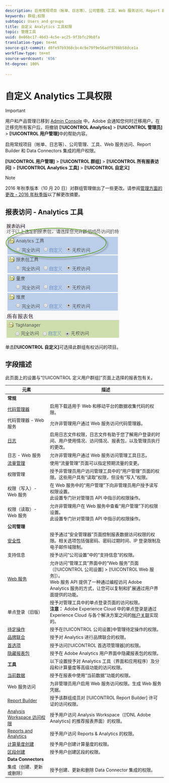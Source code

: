```yaml
---
description: 启用常规项目（帐单、日志等）、公司管理、工具、Web 服务访问、Report Builder 和 Data Connectors 集成的用户权限。
keywords: 群组;权限
subtopic: Users and groups
title: 自定义 Analytics 工具权限
topic: 管理工具
uuid: 8e86bc17-46d3-4c5e-ac25-9f3bfc29b8fa
translation-type: tm+mt
source-git-commit: d0fe97b9368cbc4c9e79f9e56adf9786b58dce1a
workflow-type: tm+mt
source-wordcount: '656'
ht-degree: 100%

---
```



# 自定义 Analytics 工具权限

>[!IMPORTANT]
>
>用户和产品管理已移到 [Admin Console](https://helpx.adobe.com/cn/enterprise/using/admin-console.html) 中。Adobe 会通知您何时迁移用户。在迁移完所有客户后，将撤销 **[!UICONTROL Analytics]** > **[!UICONTROL 管理员]** > **[!UICONTROL 用户管理]**&#x200B;中的帮助内容。

启用常规项目（帐单、日志等）、公司管理、工具、Web 服务访问、Report Builder 和 Data Connectors 集成的用户权限。

**[!UICONTROL 用户管理]** > **[!UICONTROL 群组]** > **[!UICONTROL 所有报表访问]** > **[!UICONTROL Analytics 工具]** > **[!UICONTROL 自定义]**

>[!NOTE]
>
>2016 年秋季版本（10 月 20 日）对群组管理做出了一些更改。请参阅[管理方面的更改 - 2016 年秋季版](/help/admin/user-management2/c-user-management/permissions-changes.md)以了解更改摘要。

## 报表访问 - Analytics 工具

![](assets/report-access-analytics-tools.png)

单击&#x200B;**[!UICONTROL 自定义]**&#x200B;可选择此群组有权访问的项目。

## 字段描述

此页面上的设置与“[!UICONTROL 定义用户群组]”页面上选择的报表包有关。

| 元素 | 描述 |
|--- |--- |
| **常规** |  |
| [代码管理器](/help/admin/admin/code-manager-admin.md) | 启用下载适用于 Web 和移动平台的数据收集代码的权限。 |
| 代码管理器 - Web 服务 | 允许非管理用户通过 Web 服务访问代码管理器。 |
| [日志](/help/admin/admin/logs.md) | 启用日志文件权限，日志文件有助于您了解用户登录的时间、用户使用情况、访问情况、报表包，以及管理员执行的更改。 |
| 日志 - Web 服务 | 允许非管理用户通过 Web 服务访问管理工具日志。 |
| [流量管理](/help/admin/c-traffic-management/traffic-management.md) | 使用“流量管理”页面可以指定预期流量的变更。 |
| 权限管理 | 授予非管理员用户访问管理工具中的“用户管理”页面的权限。这些用户具有“读取”权限，但没有“写入”权限。 |
| 权限（写入）- Web 服务 | 在 Web 服务中的“用户管理”下向非管理员用户授予读写权限设置。<br>此设置专门针对管理员 API 中指示的权限操作。 |
| 权限（读取）- Web 服务 | 允许非管理用户在 Web 服务中查看“用户管理”下的权限设置。<br>此设置专门针对管理员 API 中指示的权限操作。 |
| **公司管理** |  |
| [安全性](/help/admin/company/security-manager.md) | 授予通过“安全管理器”页面控制报表数据访问权限的权限。相关选项包括强密码、密码过期时间、IP 登录限制及电子邮件域限制。 |
| 支持信息 | 授予访问“公司设置”中的“支持信息”的权限。 |
| [Web 服务](/help/admin/company/web-services-admin.md) | 允许访问“管理工具”界面中的“Web 服务”页面（[!UICONTROL 公司设置] > [!UICONTROL Web 服务]）。<br>Web 服务 API 提供了一种通过编程访问 Adobe Analytics 服务的方式，让您可以复制和扩展通过用户界面提供的功能。 |
| 单点登录（旧版） | 授予对管理工具中的单点登录页面的访问权限。<br>**注意：** Adobe Experience Cloud 中的单点登录是通过 Experience Cloud 与各个解决方案之间的[帐户关联](https://docs.adobe.com/content/help/zh-Hans/core-services/interface/manage-users-and-products/organizations.html)实现的。 |
| [待定操作](/help/admin/company/pending-actions-admin.md) | 授予在[!UICONTROL 公司设置]中管理待定操作的权限。 |
| [品牌联合](/help/admin/company/co-branding-admin.md) | 授予对 Analytics 进行品牌联合的权限。 |
| [首选项](/help/admin/admin/preferences-manager.md) | 授予访问[!UICONTROL 首选项管理器]的权限。 |
| [隐藏报表包](/help/admin/company/c-hide-report-suites.md) | 授予在 Adobe Analytics 用户界面中隐藏报表包的权限。 |
| **工具** | 以下设置授予对 Analytics 工具（界面和应用程序）及分段和计算量度等高级功能的访问权限。 |
| [当前数据](https://docs.adobe.com/content/help/zh-Hans/analytics/analyze/reports-analytics/current-data.html) | 授予在报表中使用“当前数据”功能的权限。 |
| Web 服务访问 | 为非管理员用户启用 Web 服务访问权限。生成 Web 服务凭据。 |
| [Report Builder](https://docs.adobe.com/content/help/zh-Hans/analytics/analyze/report-builder/report-builder-setup/t-install-arb.html) | 授予该群组成员对 [!UICONTROL Report Builder] 许可证的访问权限。 |
| [Analysis Workspace 访问权限](https://docs.adobe.com/content/help/zh-Hans/analytics/analyze/analysis-workspace/home.html) | 授予用户访问 Analysis Workspace（[!DNL Adobe Analytics] 的推荐报表界面）的权限。 |
| [Reports and Analytics](https://docs.adobe.com/content/help/zh-Hans/analytics/landing/an-key-concepts.html) | 授予用户访问 Reports &amp; Analytics 的权限。 |
| [计算量度创建](https://docs.adobe.com/content/help/zh-Hans/analytics/components/calculated-metrics/cm-overview.html) | 授予用户创建计算量度的权限。 |
| [区段创建](https://docs.adobe.com/content/help/zh-Hans/analytics/components/segmentation/seg-home.html) | 授予用户创建区段的权限。 |
| **Data Connectors** |  |
| 集成（创建、更新或删除） | 授予创建、更新和删除 Data Connector 集成的权限。 |
